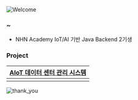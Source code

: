 <img src="https://capsule-render.vercel.app/api?type=waving&height=100&color=273755&text=Hi%20there!%20👋&fontColor=6495ED&fontSize=30&fontAlign=13&desc=Let%20me%20briefly%20introduce%20myself.&descAlign=16.38&descAlignY=75&descSize=16&section=header" alt="Welcome"/>


### ~

- NHN Academy IoT/AI 기반 Java Backend 2기생

### Project

| [AIoT 데이터 센터 관리 시스템](https://github.com/nhnacademy-aiot2-lucky7) |
|------------------------------------------------------------------|
|                                                                  |

<img src="https://capsule-render.vercel.app/api?type=waving&color=273755&height=100&section=footer" alt="thank_you"/>